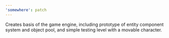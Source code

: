 ```yaml
---
'somewhere': patch
---
```


Creates basis of the game engine, including prototype of entity component system and object pool,
and simple testing level with a movable character.
